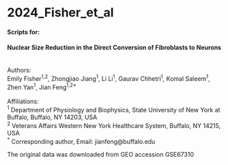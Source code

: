 # 2024_Fisher_et_al
#### Scripts for:<br/>
#### Nuclear Size Reduction in the Direct Conversion of Fibroblasts to Neurons<br/>
<br/>
Authors:<br/>
Emily Fisher<sup>1,2</sup>, Zhongjiao Jiang<sup>1</sup>, Li Li<sup>1</sup>, Gaurav Chhetri<sup>1</sup>, Komal Saleem<sup>1</sup>, Zhen Yan<sup>1</sup>, Jian Feng<sup>1,2*</sup><br/>
<br/>
Affiliations:<br/>
<sup>1</sup> Department of Physiology and Biophysics, State University of New York at Buffalo, Buffalo, NY 14203, USA<br/>
<sup>2</sup> Veterans Affairs Western New York Healthcare System, Buffalo, NY 14215, USA<br/>
<sup>*</sup> Corresponding author, Email: jianfeng@buffalo.edu<br/>

The original data was downloaded from GEO accession GSE67310<br/>
